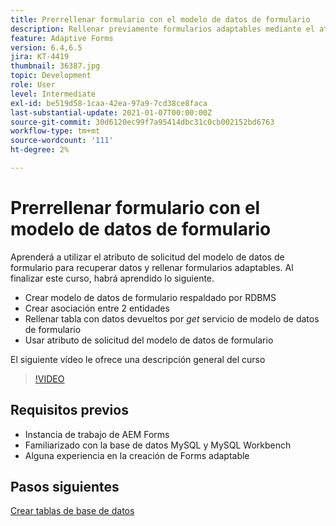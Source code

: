```yaml
---
title: Prerrellenar formulario con el modelo de datos de formulario
description: Rellenar previamente formularios adaptables mediante el atributo de solicitud del modelo de datos de formulario
feature: Adaptive Forms
version: 6.4,6.5
jira: KT-4419
thumbnail: 36387.jpg
topic: Development
role: User
level: Intermediate
exl-id: be519d58-1caa-42ea-97a9-7cd38ce8faca
last-substantial-update: 2021-01-07T00:00:00Z
source-git-commit: 30d6120ec99f7a95414dbc31c0cb002152bd6763
workflow-type: tm+mt
source-wordcount: '111'
ht-degree: 2%

---
```


# Prerrellenar formulario con el modelo de datos de formulario

Aprenderá a utilizar el atributo de solicitud del modelo de datos de formulario para recuperar datos y rellenar formularios adaptables.
Al finalizar este curso, habrá aprendido lo siguiente.

* Crear modelo de datos de formulario respaldado por RDBMS
* Crear asociación entre 2 entidades
* Rellenar tabla con datos devueltos por _get_ servicio de modelo de datos de formulario
* Usar atributo de solicitud del modelo de datos de formulario

El siguiente vídeo le ofrece una descripción general del curso
>[!VIDEO](https://video.tv.adobe.com/v/36387?quality=12&learn=on)

## Requisitos previos

* Instancia de trabajo de AEM Forms
* Familiarizado con la base de datos MySQL y MySQL Workbench
* Alguna experiencia en la creación de Forms adaptable

## Pasos siguientes

[Crear tablas de base de datos](./create-database-tables.md)
